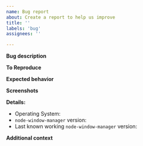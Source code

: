 ```yaml
---
name: Bug report
about: Create a report to help us improve
title: ''
labels: 'bug'
assignees: ''

---
```


**Bug description**
<!-- A clear and concise description of what the bug is. -->

**To Reproduce**
<!-- Steps to reproduce the behavior -->

**Expected behavior**
<!-- A clear and concise description of what you expected to happen. -->

**Screenshots**
<!-- If applicable, add screenshots to help explain your problem. -->

**Details:**
 - Operating System: 
 - `node-window-manager` version: 
 - Last known working `node-window-manager` version: 

**Additional context**
<!-- Add any other context about the problem here. -->
